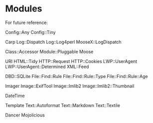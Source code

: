 # Modules

For future reference:

Config::Any
Config::Tiny

Carp
Log::Dispatch
Log::Log4perl
MooseX::LogDispatch

Class::Accessor
Module::Pluggable
Moose

URI
HTML::Tidy
HTTP::Request
HTTP::Cookies
LWP::UserAgent
LWP::UserAgent::Determined
XML::Feed

DBD::SQLite
File::Find::Rule
File::Find::Rule::Type
File::Find::Rule::Age

Imager
Image::ExifTool
Image::Imlib2
Image::Imlib2::Thumbnail

DateTime

Template
Text::Autoformat
Text::Markdown
Text::Textile

Dancer
Mojolicious
